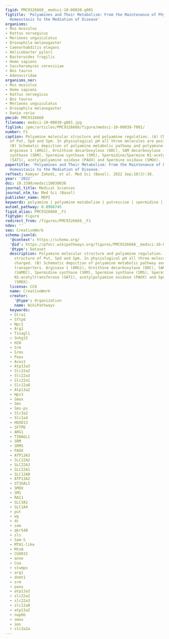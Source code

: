 ```yaml
---
figid: PMC9326668__medsci-10-00038-g001
figtitle: 'Polyamines and Their Metabolism: From the Maintenance of Physiological
  Homeostasis to the Mediation of Disease'
organisms:
- Mus musculus
- Rattus norvegicus
- Meriones unguiculatus
- Drosophila melanogaster
- Caenorhabditis elegans
- Helicobacter pylori
- Bacteroides fragilis
- Homo sapiens
- Saccharomyces cerevisiae
- Bos taurus
- Adenoviridae
organisms_ner:
- Mus musculus
- Homo sapiens
- Rattus norvegicus
- Bos taurus
- Meriones unguiculatus
- Drosophila melanogaster
- Danio rerio
pmcid: PMC9326668
filename: medsci-10-00038-g001.jpg
figlink: /pmc/articles/PMC9326668/figure/medsci-10-00038-f001/
number: F1
caption: Polyamine molecular structure and polyamine regulation. (A) Chemical structure
  of Put, Spd and Spm. In physiological pH all three molecules are positively charged.
  (B) Schematic depiction of polyamine metabolic pathway and polyamine transporters.
  Arginase 1 (ARG1), Ornithine decarboxylase (ODC), SAM decarboxylase (SAMDC), Spermidine
  synthase (SRM), Spermine synthase (SMS), Spermidine/Spermine N1-acetyltransferase
  (SAT1), acetylpolyamine oxidase (PAOX) and Spermine oxidase (SMOX).
papertitle: 'Polyamines and Their Metabolism: From the Maintenance of Physiological
  Homeostasis to the Mediation of Disease.'
reftext: Kamyar Zahedi, et al. Med Sci (Basel). 2022 Sep;10(3):38.
year: '2022'
doi: 10.3390/medsci10030038
journal_title: Medical Sciences
journal_nlm_ta: Med Sci (Basel)
publisher_name: MDPI
keywords: polyamine | polyamine metabolism | putrescine | spermidine | spermine
automl_pathway: 0.8968745
figid_alias: PMC9326668__F1
figtype: Figure
redirect_from: /figures/PMC9326668__F1
ndex: ''
seo: CreativeWork
schema-jsonld:
  '@context': https://schema.org/
  '@id': https://pfocr.wikipathways.org/figures/PMC9326668__medsci-10-00038-g001.html
  '@type': Dataset
  description: Polyamine molecular structure and polyamine regulation. (A) Chemical
    structure of Put, Spd and Spm. In physiological pH all three molecules are positively
    charged. (B) Schematic depiction of polyamine metabolic pathway and polyamine
    transporters. Arginase 1 (ARG1), Ornithine decarboxylase (ODC), SAM decarboxylase
    (SAMDC), Spermidine synthase (SRM), Spermine synthase (SMS), Spermidine/Spermine
    N1-acetyltransferase (SAT1), acetylpolyamine oxidase (PAOX) and Spermine oxidase
    (SMOX).
  license: CC0
  name: CreativeWork
  creator:
    '@type': Organization
    name: WikiPathways
  keywords:
  - Glra1
  - Sftpd
  - Npc1
  - Arg1
  - Tinagl1
  - Snhg15
  - H20
  - Srm
  - Srms
  - Paox
  - Acox1
  - Atp13a3
  - Slc22a2
  - Slc22a3
  - Slc22a1
  - Slc12a8
  - Atp13a2
  - Hps3
  - Smox
  - Sms
  - Sms-ps
  - Slc3a2
  - Slc1a4
  - HOXD13
  - SFTPD
  - ARG1
  - TINAGL1
  - SRM
  - SRMS
  - PAOX
  - ATP13A3
  - SLC22A2
  - SLC22A3
  - SLC22A1
  - SLC12A8
  - ATP13A2
  - ST3GAL5
  - SMOX
  - SMS
  - RAI1
  - SLC3A2
  - SLC1A4
  - put
  - wg
  - dc
  - sam
  - qkr54B
  - sls
  - Sam-S
  - MTA1-like
  - MtnA
  - CG8032
  - anne
  - Coa
  - stumps
  - arg1
  - dnmt1
  - srm
  - paox
  - atp13a3
  - slc22a2
  - slc22a3
  - slc12a8
  - atp13a2
  - napbb
  - smox
  - sms
  - slc3a2a
---
```

